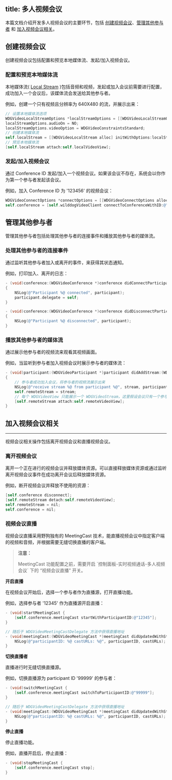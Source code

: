title: 多人视频会议
---

本篇文档介绍开发多人视频会议的主要环节，包括 [创建视频会议](/video/Web/guide/conference.html#创建视频会议)、[管理其他参与者](/video/Web/guide/conference.html#管理其他参与者) 和 [加入视频会议相关](/video/Web/guide/conference.html#加入视频会议相关)。

## 创建视频会议

创建视频会议包括配置和预览本地媒体流、发起/加入视频会议。

### 配置和预览本地媒体流

本地媒体流( [Local Stream](/video/iOS/guide/core.html#Local-Stream) )包括音频和视频，发起或加入会议前需要进行配置，成功加入一个会议后，该媒体流会发送给其他参与者。

例如，创建一个只有视频且分辨率为 640X480 的流，并展示出来：

```objectivec
// 设置本地媒体流选项
WDGVideoLocalStreamOptions *localStreamOptions = [[WDGVideoLocalStreamOptions alloc] init];
localStreamOptions.audioOn = NO;
localStreamOptions.videoOption = WDGVideoConstraintsStandard;
// 创建本地媒体流
self.localStream = [[WDGVideoLocalStream alloc] initWithOptions:localStreamOptions];
// 预览本地媒体流
[self.localStream attach:self.localVideoView];
```

### 发起/加入视频会议

通过 Conference ID 发起/加入一个视频会议。如果该会议不存在，系统会以你作为第一个参与者发起该会议。

例如，加入 Conference ID 为 '123456' 的视频会议：

```objectivec
WDGVideoConnectOptions *connectOptions = [[WDGVideoConnectOptions alloc] initWithLocalStream:self.localStream];
self.conference = [self.wilddogVideoClient connectToConferenceWithID:@"123456" options:connectOptions delegate:self];
```

## 管理其他参与者

管理其他参与者包括处理其他参与者的连接事件和播放其他参与者的媒体流。

### 处理其他参与者的连接事件

通过监听其他参与者加入或离开的事件，来获得其状态通知。

例如，打印加入、离开的日志：

```objectivec
- (void)conference:(WDGVideoConference *)conference didConnectParticipant:(WDGVideoParticipant *)participant
{
    NSLog(@"Participant %@ connected", participant);
    participant.delegate = self;
}

- (void)conference:(WDGVideoConference *)conference didDisconnectParticipant:(WDGVideoParticipant *)participant
{
    NSLog(@"Participant %@ disconnected", participant);
}
```

### 播放其他参与者的媒体流

通过展示他参与者的视频流来观看其视频画面。

例如，当监听到参与者加入视频会议时展示参与者的媒体流：

```objectivec
- (void)participant:(WDGVideoParticipant *)participant didAddStream:(WDGVideoRemoteStream *)stream
{
    // 参与者成功加入会议，将参与者的视频流展示出来
    NSLog(@"receive stream %@ from participant %@", stream, participant);
    self.remoteStream = stream;
    // 每个 WDGVideoView 只能展示一个 WDGVideoStream，这里假设会议只有一个参与者
    [self.remoteStream attach:self.remoteVideoView];
}
```

## 加入视频会议相关
---

视频会议相关操作包括离开视频会议和直播视频会议。

### 离开视频会议

离开一个正在进行的视频会议并释放媒体资源。可以直接释放媒体资源或通过监听离开视频会议事件在成功离开会议后释放媒体资源。

例如，断开视频会议并释放不使用的资源：

```objectivec
[self.conference disconnect];
[self.remoteStream detach:self.remoteVideoView];
self.remoteStream = nil;
self.conference = nil;
```

### 视频会议直播

视频会议直播采用野狗独有的 MeetingCast 技术，能直播视频会议中指定客户端的视频和音频，并根据需要无缝切换直播的客户端。

<blockquote class="warning">
  <p><strong>注意：</strong></p>
  MeetingCast 功能配置之前，需要开启 `控制面板-实时视频通话-多人视频会议` 下的 “视频会议直播” 开关。
</blockquote>

**开启直播**

在视频会议开始后，选择一个参与者作为直播源，打开直播功能。

例如，选择参与者 '12345' 作为直播源开启直播：

```objectivec
- (void)startMeetingCast {
    [self.conference.meetingCast startWithParticipantID:@"12345"];
}

// 随后于 WDGVideoMeetingCastDelegate 方法中获得直播地址
- (void)meetingCast:(WDGVideoMeetingCast *)meetingCast didUpdatedWithStatus:(WDGVideoMeetingCastStatus)status castingParticipantID:(NSString * _Nullable)participantID castURLs:(NSDictionary<NSString *, NSString *> * _Nullable)castURLs {
    NSLog(@"participantID: %@ castURLs: %@", participantID, castURLs);
}
```

**切换直播者**

直播进行时无缝切换直播源。

例如，切换直播源为 participant ID '99999' 的参与者：


```objectivec
- (void)switchMeetingCast {
    [self.conference.meetingCast switchToParticipantID:@"99999"];
}

// 随后于 WDGVideoMeetingCastDelegate 方法中获得直播地址
- (void)meetingCast:(WDGVideoMeetingCast *)meetingCast didUpdatedWithStatus:(WDGVideoMeetingCastStatus)status castingParticipantID:(NSString * _Nullable)participantID castURLs:(NSDictionary<NSString *, NSString *> * _Nullable)castURLs {
    NSLog(@"participantID: %@ castURLs: %@", participantID, castURLs);
}
```

**停止直播**

停止直播功能。

例如，直播开启后，停止直播：


```objectivec
- (void)stopMeetingCast {
    [self.conference.meetingCast stop];
}
```
